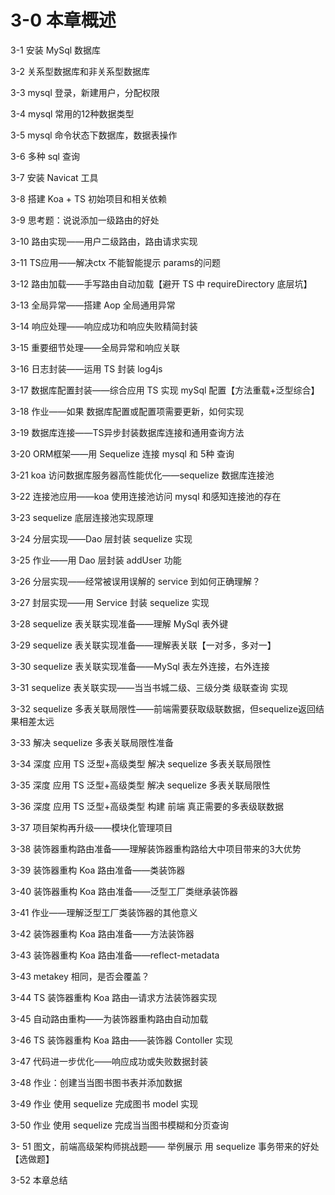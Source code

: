 # 3-0 本章概述

3-1  安装 MySql 数据库

3-2  关系型数据库和非关系型数据库

3-3  mysql 登录，新建用户，分配权限

3-4  mysql  常用的12种数据类型

3-5  mysql 命令状态下数据库，数据表操作

3-6  多种 sql 查询

3-7  安装 Navicat 工具

3-8  搭建 Koa  + TS 初始项目和相关依赖

3-9  思考题：说说添加一级路由的好处

3-10 路由实现——用户二级路由，路由请求实现

3-11 TS应用——解决ctx 不能智能提示 params的问题

3-12  路由加载——手写路由自动加载【避开 TS 中 requireDirectory 底层坑】

3-13 全局异常——搭建 Aop 全局通用异常

3-14  响应处理——响应成功和响应失败精简封装

3-15  重要细节处理——全局异常和响应关联

3-16 日志封装——运用 TS  封装  log4js

3-17 数据库配置封装——综合应用  TS  实现 mySql  配置【方法重载+泛型综合】

3-18  作业——如果 数据库配置或配置项需要更新，如何实现

3-19 数据库连接——TS异步封装数据库连接和通用查询方法

3-20 ORM框架——用 Sequelize 连接 mysql 和 5种 查询

3-21 koa 访问数据库服务器高性能优化——sequelize 数据库连接池

3-22 连接池应用——koa 使用连接池访问 mysql 和感知连接池的存在

3-23 sequelize 底层连接池实现原理

3-24 分层实现——Dao 层封装 sequelize 实现

3-25 作业——用 Dao 层封装 addUser 功能

3-26 分层实现——经常被误用误解的 service 到如何正确理解？

3-27 封层实现——用 Service 封装 sequelize 实现

3-28 sequelize 表关联实现准备——理解 MySql 表外键

3-29 sequelize 表关联实现准备——理解表关联【一对多，多对一】

3-30 sequelize 表关联实现准备——MySql 表左外连接，右外连接

3-31 sequelize 表关联实现——当当书城二级、三级分类 级联查询 实现

3-32 sequelize 多表关联局限性——前端需要获取级联数据，但sequelize返回结果相差太远

3-33 解决 sequelize 多表关联局限性准备

3-34 深度 应用 TS 泛型+高级类型 解决 sequelize 多表关联局限性

3-35 深度 应用 TS 泛型+高级类型 解决 sequelize 多表关联局限性

3-36 深度 应用 TS 泛型+高级类型 构建 前端 真正需要的多表级联数据

3-37 项目架构再升级——模块化管理项目

3-38 装饰器重构路由准备——理解装饰器重构路给大中项目带来的3大优势

3-39 装饰器重构 Koa 路由准备——类装饰器

3-40 装饰器重构 Koa 路由准备——泛型工厂类继承装饰器

3-41 作业——理解泛型工厂类装饰器的其他意义

3-42 装饰器重构 Koa 路由准备——方法装饰器

3-43 装饰器重构 Koa 路由准备——reflect-metadata

3-43 metakey 相同，是否会覆盖？

3-44 TS 装饰器重构 Koa 路由—请求方法装饰器实现

3-45 自动路由重构——为装饰器重构路由自动加载

3-46 TS 装饰器重构 Koa 路由——装饰器 Contoller 实现

3-47 代码进一步优化——响应成功或失败数据封装

3-48 作业：创建当当图书图书表并添加数据

3-49 作业 使用 sequelize 完成图书 model 实现

3-50 作业 使用 sequelize 完成当当图书模糊和分页查询

3- 51 图文，前端高级架构师挑战题—— 举例展示 用 sequelize 事务带来的好处【选做题】

3-52 本章总结